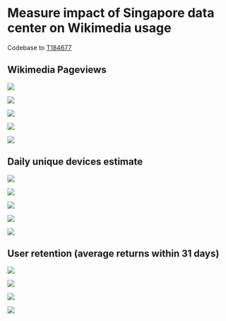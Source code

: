 # Measure impact of Singapore data center on Wikimedia usage
Codebase to [T184677](https://phabricator.wikimedia.org/T184677)

## Wikimedia Pageviews

![](pageview_unique_devices_analysis/figures/daily_pageviews_allcountries.png)

![](pageview_unique_devices_analysis/figures/daily_pageviews_indonesia.png)

![](pageview_unique_devices_analysis/figures/daily_pageviews_bangladesh.png)

![](pageview_unique_devices_analysis/figures/daily_pageviews_japan.png)

![](pageview_unique_devices_analysis/figures/daily_pageviews_india.png)

## Daily unique devices estimate

![](pageview_unique_devices_analysis/figures/daily_unique_devices_allcountries.png)


![](pageview_unique_devices_analysis/figures/daily_uniques_indonesia.png)

![](pageview_unique_devices_analysis/figures/daily_uniques_bangladesh.png)

![](pageview_unique_devices_analysis/figures/daily_uniques_japan.png)

![](pageview_unique_devices_analysis/figures/daily_uniques_india.png)

## User retention (average returns within 31 days)


![](user_retention_analysis/figures/user_retention_returns/user_retention_indonesia_31days_from2016.png)

![](user_retention_analysis/figures/user_retention_returns/user_retention_bangladesh_31days_from2016.png)

![](user_retention_analysis/figures/user_retention_returns/user_retention_japan_31days_from2016.png)

![](user_retention_analysis/figures/user_retention_returns/user_retention_india_31days_from2016.png)






